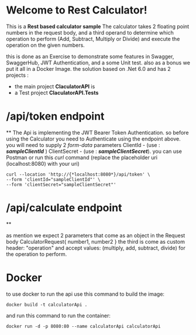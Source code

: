 # Welcome to Rest Calculator!

This is a **Rest based calculator sample** 
The calculator takes 2 floating point numbers in the request body, and  a third operand to determine which operation to perform (Add, Subtract, Multiply or Divide)  and execute the operation on the given numbers.

this is done as an Exercise to demonstrate some features in Swagger, SwaggerHub,  JWT Authentication, and a some Unit test. also as a bonus we put it all in a Docker Image.
the solution  based on .Net 6.0 and  has 2 projects :
- the main project **ClaculatorAPI** is 
-  a Test project **ClaculatorAPI.Tests**

# /api/token endpoint

**
The Api is  implementing the  JWT Bearer Token Authentication.
so before using the Calculator you need to Authenticate using the endpoint above.
you will need to supply 2 *form-data* parameters 
ClientId -  (use : ***sampleClientId*** ) 
 ClientSecret -  (use :  ***sampleClientSecret***).
you can use Postman  or run this *curl*  command
(replace the placeholder uri (localhost:8080) with your uri)

    curl --location 'http://{*localhost:8080*}/api/token' \
    --form 'clientId="sampleClientId"' \
    --form 'clientSecret="sampleClientSecret"'

#

# /api/calculate endpoint
**

as mention we expect 2 parameters that come as an object in the Request body 
CalculatorRequest{
number1,
number2
}
the third is come as custom header: "operation" and  accept values: (multiply, add, subtract, divide) for the operation to perform.

# Docker
to use docker to  run the api use  this command to build the image:

    docker build -t calculatorApi .

and run this command to run the container:

    docker run -d -p 8080:80 --name calculatorApi calculatorApi 
